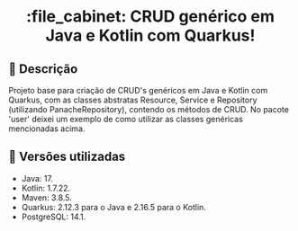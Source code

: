 <h1 align="center">:file_cabinet: CRUD genérico em Java e Kotlin com Quarkus!</h1>

## :memo: Descrição
Projeto base para criação de CRUD's genéricos em Java e Kotlin com Quarkus, com as classes abstratas Resource, Service e Repository (utilizando PanacheRepository), contendo os métodos de CRUD.
No pacote 'user' deixei um exemplo de como utilizar as classes genéricas mencionadas acima.

## :wrench: Versões utilizadas
* Java: 17.
* Kotlin: 1.7.22.
* Maven: 3.8.5.
* Quarkus: 2.12.3 para o Java e 2.16.5 para o Kotlin.
* PostgreSQL: 14.1.
